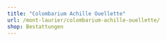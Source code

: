 ```yaml
---
title: "Colombarium Achille Ouellette"
url: /mont-laurier/colombarium-achille-ouellette/
shop: Bestattungen
---
```

